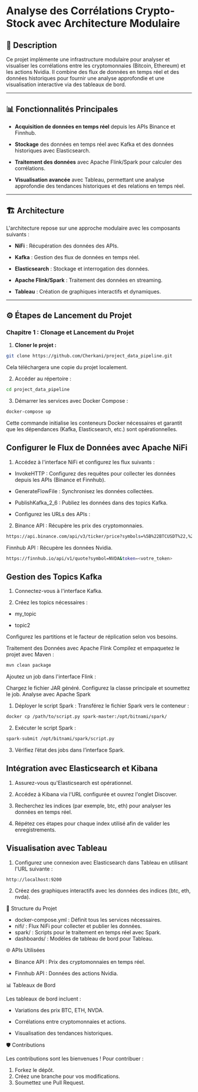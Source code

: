 # Analyse des Corrélations Crypto-Stock avec Architecture Modulaire

## 🚀 Description

Ce projet implémente une infrastructure modulaire pour analyser et visualiser les corrélations entre les cryptomonnaies (Bitcoin, Ethereum) et les actions Nvidia. Il combine des flux de données en temps réel et des données historiques pour fournir une analyse approfondie et une visualisation interactive via des tableaux de bord.

---

## 📊 Fonctionnalités Principales

- **Acquisition de données en temps réel** depuis les APIs Binance et Finnhub.

- **Stockage** des données en temps réel avec Kafka et des données historiques avec Elasticsearch.

- **Traitement des données** avec Apache Flink/Spark pour calculer des corrélations.

- **Visualisation avancée** avec Tableau, permettant une analyse approfondie des tendances historiques et des relations en temps réel.

---

## 🏗 Architecture



L'architecture repose sur une approche modulaire avec les composants suivants :

- **NiFi** : Récupération des données des APIs.

- **Kafka** : Gestion des flux de données en temps réel.

- **Elasticsearch** : Stockage et interrogation des données.

- **Apache Flink/Spark** : Traitement des données en streaming.

- **Tableau** : Création de graphiques interactifs et dynamiques.

---

## ⚙️ Étapes de Lancement du Projet

### Chapitre 1 : Clonage et Lancement du Projet

1. **Cloner le projet :**

   
```bash
git clone https://github.com/Cherkani/project_data_pipeline.git
```


Cela téléchargera une copie du projet localement.

2. Accéder au répertoire :

  ```bash
  cd project_data_pipeline
  ```

3. Démarrer les services avec Docker Compose :

```bash
docker-compose up
```

Cette commande initialise les conteneurs Docker nécessaires et garantit que les dépendances (Kafka, Elasticsearch, etc.) sont opérationnelles.


## Configurer le Flux de Données avec Apache NiFi
1. Accédez à l'interface NiFi et configurez les flux suivants :

  - InvokeHTTP : Configurez des requêtes pour collecter les données depuis les APIs (Binance et Finnhub).
  
  - GenerateFlowFile : Synchronisez les données collectées.
  
  - PublishKafka_2_6 : Publiez les données dans des topics Kafka.
  
  - Configurez les URLs des APIs :

2. Binance API : Récupère les prix des cryptomonnaies.
```bash
https://api.binance.com/api/v3/ticker/price?symbols=%5B%22BTCUSDT%22,%22ETHUSDT%22%5D
```

Finnhub API : Récupère les données Nvidia.

```bash
https://finnhub.io/api/v1/quote?symbol=NVDA&token=<votre_token>
```

## Gestion des Topics Kafka

1. Connectez-vous à l'interface Kafka.

2. Créez les topics nécessaires :

- my_topic

- topic2

Configurez les partitions et le facteur de réplication selon vos besoins.

Traitement des Données avec Apache Flink
Compilez et empaquetez le projet avec Maven :

```bash
mvn clean package
```

Ajoutez un job dans l'interface Flink :

Chargez le fichier JAR généré.
Configurez la classe principale et soumettez le job.
Analyse avec Apache Spark




1. Déployer le script Spark : Transférez le fichier Spark vers le conteneur :

```bash
docker cp /path/to/script.py spark-master:/opt/bitnami/spark/
```


2. Exécuter le script Spark :

```bash
spark-submit /opt/bitnami/spark/script.py
```

3. Vérifiez l’état des jobs dans l’interface Spark.

## Intégration avec Elasticsearch et Kibana

1. Assurez-vous qu'Elasticsearch est opérationnel.

2. Accédez à Kibana via l'URL configurée et ouvrez l'onglet Discover.

3. Recherchez les indices (par exemple, btc, eth) pour analyser les données en temps réel.

4. Répétez ces étapes pour chaque index utilisé afin de valider les enregistrements.



## Visualisation avec Tableau

1. Configurez une connexion avec Elasticsearch dans Tableau en utilisant l'URL suivante :

```bash
http://localhost:9200
```

2. Créez des graphiques interactifs avec les données des indices (btc, eth, nvda).

📄 Structure du Projet

- docker-compose.yml : Définit tous les services nécessaires.
- nifi/ : Flux NiFi pour collecter et publier les données.
- spark/ : Scripts pour le traitement en temps réel avec Spark.
- dashboards/ : Modèles de tableau de bord pour Tableau.

🌐 APIs Utilisées

- Binance API : Prix des cryptomonnaies en temps réel.

- Finnhub API : Données des actions Nvidia.

📊 Tableaux de Bord

Les tableaux de bord incluent :

- Variations des prix BTC, ETH, NVDA.

- Corrélations entre cryptomonnaies et actions.

- Visualisation des tendances historiques.


🛡 Contributions

Les contributions sont les bienvenues ! Pour contribuer :

1. Forkez le dépôt.
2. Créez une branche pour vos modifications.
3. Soumettez une Pull Request.

















